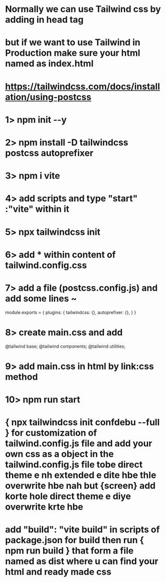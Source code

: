 # Normally we can use Tailwind css by adding <script src="https://cdn.tailwindcss.com"></script> in head tag
# but if we want to use Tailwind in Production make sure your html named as index.html
# https://tailwindcss.com/docs/installation/using-postcss
# 1>    npm init --y
# 2>  npm install -D tailwindcss postcss autoprefixer
# 3>    npm i vite
# 4>    add scripts and type "start" :"vite" within it
# 5>    npx tailwindcss init
# 6>   add * within content of tailwind.config.css
# 7>   add a file (postcss.config.js) and add some lines ~
module.exports = {
    plugins: {
      tailwindcss: {},
      autoprefixer: {},
    }
  }
# 8>     create main.css and add 
@tailwind base;
@tailwind components;
@tailwind utilities;
      
# 9>    add main.css in html by link:css method     




# 10>    npm run start


# { npx tailwindcss init confdebu --full } for customization of tailwind.config.js file and add your own css as a object in the tailwind.config.js file tobe direct theme e nh extended e dite hbe thle overwrite hbe nah but {screen} add korte hole direct theme e diye overwrite krte hbe 
#   add "build":  "vite build" in scripts of package.json for build then run { npm run build } that form a file named as dist where u can find your html and ready made css
